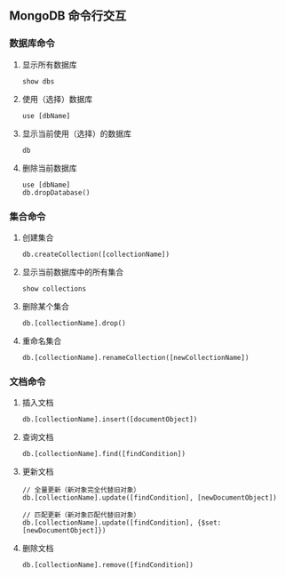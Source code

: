## MongoDB 命令行交互

### 数据库命令

1. 显示所有数据库
    
    ```
    show dbs
    ```
    
2. 使用（选择）数据库
    
    ```
    use [dbName]
    ```
    
3. 显示当前使用（选择）的数据库
    
    ```
    db
    ```
    
4. 删除当前数据库
    
    ```
    use [dbName]
    db.dropDatabase()
    ```
    

### 集合命令

1. 创建集合
    
    ```
    db.createCollection([collectionName])
    ```
    
2. 显示当前数据库中的所有集合
    
    ```
    show collections
    ```
    
3. 删除某个集合
    
    ```
    db.[collectionName].drop()
    ```
    
4. 重命名集合
    
    ```
    db.[collectionName].renameCollection([newCollectionName])
    ```
    

### 文档命令

1. 插入文档
    
    ```
    db.[collectionName].insert([documentObject])
    ```
    
2. 查询文档
    
    ```
    db.[collectionName].find([findCondition])
    ```
    
3. 更新文档
    
    ```
    // 全量更新（新对象完全代替旧对象）
    db.[collectionName].update([findCondition], [newDocumentObject])
    
    // 匹配更新（新对象匹配代替旧对象）
    db.[collectionName].update([findCondition], {$set:[newDocumentObject]})
    ```
    
4. 删除文档
    
    ```
    db.[collectionName].remove([findCondition])
    ```